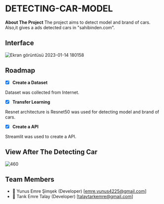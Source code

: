 # DETECTING-CAR-MODEL
**About The Project**
The project aims to detect model and brand of cars. Also,it gives a ads detected cars in "sahibinden.com".
  
  
## Interface

![Ekran görüntüsü 2023-01-14 180158](https://user-images.githubusercontent.com/73656954/212478595-986ce1ed-7997-4bf7-95c5-29ba5ed70722.png)


## Roadmap
 - [x] **Create a Dataset**
 
  Dataset was collected from Internet.	
 - [x] **Transfer Learning** 
 
  Resnet architecture is Resnet50 was used for detecting model and brand of cars. 
 - [x] **Create a API**
 
  Streamlit was used to create a API.	
  
  ## View After The Detecting Car
  ![460](https://user-images.githubusercontent.com/73656954/212478543-4c777f99-7cf4-4a11-b7c4-d21326f21276.png)
  
  
## Team Members
- 🖤 Yunus Emre Şimşek (Developer) [emre.yunus4225@gmail.com]
- 🖤 Tarık Emre Talay (Developer) [talaytarkemre@gmail.com]
